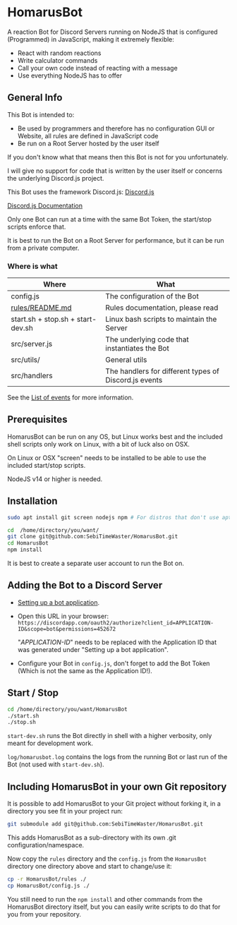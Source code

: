 # HomarusBot

A reaction Bot for Discord Servers running on NodeJS that is configured (Programmed) in JavaScript, making it extremely flexible:

- React with random reactions
- Write calculator commands
- Call your own code instead of reacting with a message
- Use everything NodeJS has to offer

## General Info

This Bot is intended to:

- Be used by programmers and therefore has no configuration GUI or Website, all rules are defined in JavaScript code
- Be run on a Root Server hosted by the user itself

If you don't know what that means then this Bot is not for you unfortunately.

I will give no support for code that is written by the user itself or concerns the underlying Discord.js project.

This Bot uses the framework Discord.js: [Discord.js](https://discord.js.org/#/)

[Discord.js Documentation](https://discord.js.org/#/docs/main/stable/general/welcome)

Only one Bot can run at a time with the same Bot Token, the start/stop scripts enforce that.

It is best to run the Bot on a Root Server for performance, but it can be run from a private computer.

### Where is what

| Where                                                     | What                                                  |
| --------------------------------------------------------- | ----------------------------------------------------- |
| config.js                                                 | The configuration of the Bot                          |
| [rules/README.md](rules/README.md)                        | Rules documentation, please read                      |
| start.&#65279;sh + stop.&#65279;sh + start-dev.&#65279;sh | Linux bash scripts to maintain the Server             |
| src/server.&#65279;js                                     | The underlying code that instantiates the Bot         |
| src/utils/                                                | General utils                                         |
| src/handlers                                              | The handlers for different types of Discord.js events |

See the [List of events](https://discord.js.org/#/docs/main/stable/class/Client?scrollTo=e-channelCreate) for more information.

## Prerequisites

HomarusBot can be run on any OS, but Linux works best and the included shell scripts only work on Linux, with a bit of luck also on OSX.

On Linux or OSX "screen" needs to be installed to be able to use the included start/stop scripts.

NodeJS v14 or higher is needed.

## Installation

```bash
sudo apt install git screen nodejs npm # For distros that don't use apt see your distros help page.

cd  /home/directory/you/want/
git clone git@github.com:SebiTimeWaster/HomarusBot.git
cd HomarusBot
npm install
```

It is best to create a separate user account to run the Bot on.

## Adding the Bot to a Discord Server

- [Setting up a bot application](https://discordjs.guide/preparations/setting-up-a-bot-application.html#creating-your-bot).
- Open this URL in your browser: `https://discordapp.com/oauth2/authorize?client_id=APPLICATION-ID&scope=bot&permissions=452672`

  "_APPLICATION-ID_" needs to be replaced with the Application ID that was generated under "Setting up a bot application".

- Configure your Bot in `config.js`, don't forget to add the Bot Token (Which is not the same as the Application ID!).

## Start / Stop

```bash
cd /home/directory/you/want/HomarusBot
./start.sh
./stop.sh
```

`start-dev.sh` runs the Bot directly in shell with a higher verbosity, only meant for development work.

`log/homarusbot.log` contains the logs from the running Bot or last run of the Bot (not used with `start-dev.sh`).

## Including HomarusBot in your own Git repository

It is possible to add HomarusBot to your Git project without forking it, in a directory you see fit in your project run:

```bash
git submodule add git@github.com:SebiTimeWaster/HomarusBot.git
```

This adds HomarusBot as a sub-directory with its own .git configuration/namespace.

Now copy the `rules` directory and the `config.js` from the `HomarusBot` directory one directory above and start to change/use it:

```bash
cp -r HomarusBot/rules ./
cp HomarusBot/config.js ./
```

You still need to run the `npm install` and other commands from the HomarusBot directory itself, but you can easily write scripts to do that for you from your repository.
